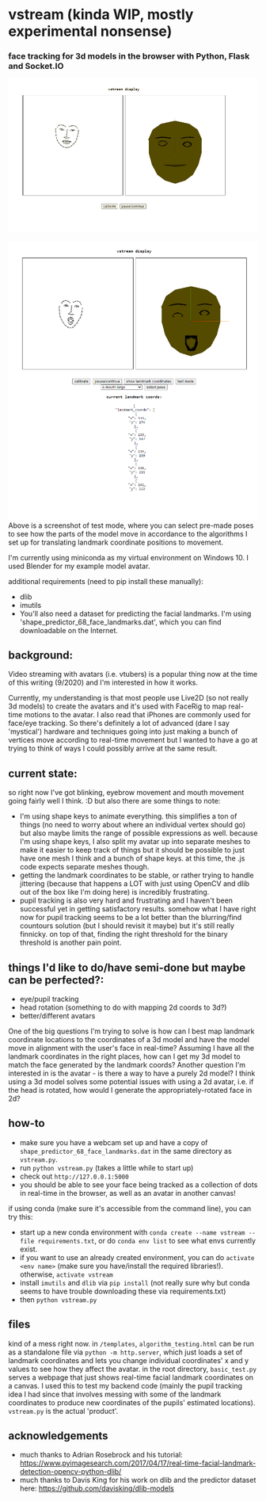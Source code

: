 # vstream (kinda WIP, mostly experimental nonsense)
### face tracking for 3d models in the browser with Python, Flask and Socket.IO    
    
![vstream demo](images/demo.gif "demo gif")   
    
![vstream test mode](images/testmode.png "testmode demo")    
Above is a screenshot of test mode, where you can select pre-made poses to see how the parts of the model move in accordance to the algorithms I set up for translating landmark coordinate positions to movement.    
    
I'm currently using miniconda as my virtual environment on Windows 10. I used Blender for my example model avatar.    
    
additional requirements (need to pip install these manually):    
- dlib
- imutils
- You'll also need a dataset for predicting the facial landmarks. I'm using 'shape_predictor_68_face_landmarks.dat', which you can find downloadable on the Internet.
    
## background:    
Video streaming with avatars (i.e. vtubers) is a popular thing now at the time of this writing (9/2020) and I'm interested in how it works.    
    
Currently, my understanding is that most people use Live2D (so not really 3d models) to create the avatars and it's used with FaceRig to map real-time motions to the avatar. 
I also read that iPhones are commonly used for face/eye tracking. So there's definitely a lot of advanced (dare I say 'mystical') hardware and 
techniques going into just making a bunch of vertices move according to real-time movement but I wanted to have a go at trying to think of ways I could possibly arrive at the same result.
    
## current state:    
so right now I've got blinking, eyebrow movement and mouth movement going fairly well I think. :D but also there are some things to note:      
- I'm using shape keys to animate everything. this simplifies a ton of things (no need to worry about where an individual vertex should go)
but also maybe limits the range of possible expressions as well. because I'm using shape keys, I also split my avatar up into separate meshes to make it easier to keep track of things but it should be 
possible to just have one mesh I think and a bunch of shape keys. at this time, the .js code expects separate meshes though.
- getting the landmark coordinates to be stable, or rather trying to handle jittering (because that happens a LOT with just using OpenCV and dlib out of the box like I'm doing here) is incredibly frustrating.
- pupil tracking is also very hard and frustrating and I haven't been successful yet in getting satisfactory results. somehow what I have right now for pupil tracking seems to be a lot better than the blurring/find countours
 solution (but I should revisit it maybe) but it's still really finnicky. on top of that, finding the right threshold for the binary threshold is another pain point.
    
## things I'd like to do/have semi-done but maybe can be perfected?:
- eye/pupil tracking
- head rotation (something to do with mapping 2d coords to 3d?) 
- better/different avatars
    
One of the big questions I'm trying to solve is how can I best map landmark coordinate locations to the coordinates of a 3d model and have the model move in alignment with the user's face in real-time? Assuming I have all the landmark coordinates in the right places, how can I get my 3d model
to match the face generated by the landmark coords? Another question I'm interested in is the avatar - is there a way to have a purely 2d model? I think using a 3d model solves some potential issues with using a 2d avatar, i.e. if the head is rotated, how would I generate the appropriately-rotated face in 2d?    
	
## how-to    
- make sure you have a webcam set up and have a copy of `shape_predictor_68_face_landmarks.dat` in the same directory as `vstream.py`.
- run `python vstream.py` (takes a little while to start up)
- check out `http://127.0.0.1:5000`
- you should be able to see your face being tracked as a collection of dots in real-time in the browser, as well as an avatar in another canvas!
    
if using conda (make sure it's accessible from the command line), you can try this:    
- start up a new conda environment with `conda create --name vstream --file requirements.txt`, or do `conda env list` to see what envs currently exist. 
- if you want to use an already created environment, you can do `activate <env name>` (make sure you have/install the required libraries!). otherwise, `activate vstream`
- install `imutils` and `dlib` via `pip install` (not really sure why but conda seems to have trouble downloading these via requirements.txt)
- then `python vstream.py`
    
## files    
kind of a mess right now. in `/templates`, `algorithm_testing.html` can be run as a standalone file via `python -m http.server`, which just loads a set of landmark coordinates 
and lets you change individual coordinates' x and y values to see how they affect the avatar. in the root directory, `basic_test.py` serves a webpage that just shows real-time 
facial landmark coordinates on a canvas. I used this to test my backend code (mainly the pupil tracking idea I had since that involves messing with some of the landmark coordinates 
to produce new coordinates of the pupils' estimated locations). `vstream.py` is the actual 'product'.    
	
## acknowledgements
- much thanks to Adrian Rosebrock and his tutorial: https://www.pyimagesearch.com/2017/04/17/real-time-facial-landmark-detection-opencv-python-dlib/    
- much thanks to Davis King for his work on dlib and the predictor dataset here: https://github.com/davisking/dlib-models